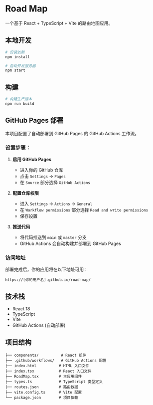# Road Map

一个基于 React + TypeScript + Vite 的路由地图应用。

## 本地开发

```bash
# 安装依赖
npm install

# 启动开发服务器
npm start
```

## 构建

```bash
# 构建生产版本
npm run build
```

## GitHub Pages 部署

本项目配置了自动部署到 GitHub Pages 的 GitHub Actions 工作流。

### 设置步骤：

1. **启用 GitHub Pages**
   - 进入你的 GitHub 仓库
   - 点击 `Settings` → `Pages`
   - 在 `Source` 部分选择 `GitHub Actions`

2. **配置仓库权限**
   - 进入 `Settings` → `Actions` → `General`
   - 在 `Workflow permissions` 部分选择 `Read and write permissions`
   - 保存设置

3. **推送代码**
   - 将代码推送到 `main` 或 `master` 分支
   - GitHub Actions 会自动构建并部署到 GitHub Pages

### 访问地址

部署完成后，你的应用将在以下地址可用：
```
https://[你的用户名].github.io/road-map/
```

## 技术栈

- React 18
- TypeScript
- Vite
- GitHub Actions (自动部署)

## 项目结构

```
├── components/          # React 组件
├── .github/workflows/   # GitHub Actions 配置
├── index.html          # HTML 入口文件
├── index.tsx           # React 入口文件
├── RoadMap.tsx         # 主应用组件
├── types.ts            # TypeScript 类型定义
├── routes.json         # 路由数据
├── vite.config.ts      # Vite 配置
└── package.json        # 项目依赖
``` 